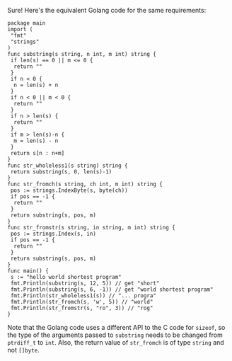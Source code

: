 Sure! Here's the equivalent Golang code for the same requirements:
```
package main
import (
 "fmt"
 "strings"
)
func substring(s string, n int, m int) string {
 if len(s) == 0 || m <= 0 {
  return ""
 }
 if n < 0 {
  n = len(s) + n
 }
 if n < 0 || m < 0 {
  return ""
 }
 if n > len(s) {
  return ""
 }
 if m > len(s)-n {
  m = len(s) - n
 }
 return s[n : n+m]
}
func str_wholeless1(s string) string {
 return substring(s, 0, len(s)-1)
}
func str_fromch(s string, ch int, m int) string {
 pos := strings.IndexByte(s, byte(ch))
 if pos == -1 {
  return ""
 }
 return substring(s, pos, m)
}
func str_fromstr(s string, in string, m int) string {
 pos := strings.Index(s, in)
 if pos == -1 {
  return ""
 }
 return substring(s, pos, m)
}
func main() {
 s := "hello world shortest program"
 fmt.Println(substring(s, 12, 5)) // get "short"
 fmt.Println(substring(s, 6, -1)) // get "world shortest program"
 fmt.Println(str_wholeless1(s)) // "... progra"
 fmt.Println(str_fromch(s, 'w', 5)) // "world"
 fmt.Println(str_fromstr(s, "ro", 3)) // "rog"
}
```
Note that the Golang code uses a different API to the C code for `sizeof`, so the type of the arguments passed to `substring` needs to be changed from `ptrdiff_t` to `int`. Also, the return value of `str_fromch` is of type `string` and not `[]byte`.

